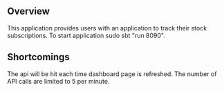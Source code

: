 Overview
--------

This application provides users with an application to track their stock subscriptions.
To start application sudo sbt "run 8090".


Shortcomings
--------
The api will be hit each time dashboard page is refreshed.
The number of API calls are limited to 5 per minute. 







